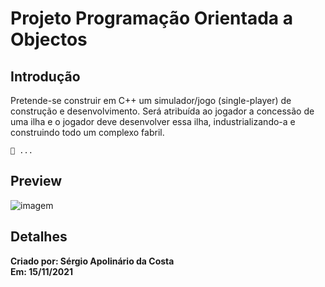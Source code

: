 # Projeto Programação Orientada a Objectos
## Introdução
Pretende-se construir em C++ um simulador/jogo (single-player) de construção e desenvolvimento. Será atribuída ao jogador a concessão de uma ilha e o jogador deve desenvolver essa ilha, industrializando-a e construindo todo um complexo fabril.
  
	📏 ...
 
 ## Preview
 
 ![imagem](https://www.costacruzeiros.com/content/dam/costa/costa-magazine/article-images/brazil-islands/isole-brasile-fernando-noronha_2.jpg.image.694.390.low.jpg)<br/>
 
 ## Detalhes
 
**Criado por: Sérgio Apolinário da Costa**<br/>
**Em: 15/11/2021**<br/><br/>
